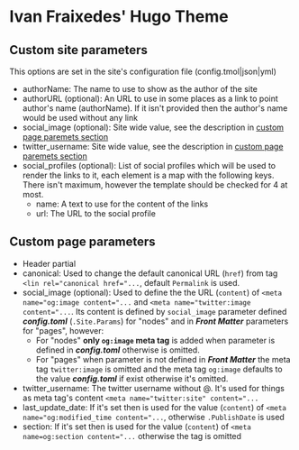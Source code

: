Ivan Fraixedes' Hugo Theme
==========================

## Custom site parameters

This options are set in the site's configuration file (config.tmol|json|yml)

* authorName: The name to use to show as the author of the site
* authorURL (optional): An URL to use in some places as a link to point author's name (authorName). If it isn't provided then the author's name would be used without any link
* social_image (optional): Site wide value, see the description in [custom page paremets section](#custom-page-parameters)
* twitter_username: Site wide value, see the description in [custom page paremets section](#custom-page-parameters)
* social_profiles (optional): List of social profiles which will be used to render the links to it, each element is a map with the following keys. There isn't maximum, however the template should be checked for 4 at most.
  * name: A text to use for the content of the links
  * url:  The URL to the social profile

## Custom page parameters

* Header partial
 * canonical: Used to change the default canonical URL (`href`) from tag `<lin rel="canonical href="...`, default `Permalink` is used.
 * social_image (optional): Used to define the the URL (`content`) of `<meta name="og:image content="...` and `<meta name="twitter:image content="...`.
  Its content is defined by `social_image` parameter defined ___config.toml___ (`.Site.Params`) for "nodes" and in ___Front Matter___ parameters for "pages", however:
    * For "nodes" __only `og:image` meta tag__ is added when parameter is defined in ___config.toml___ otherwise is omitted.
    * For "pages" when parameter is not defined in ___Front Matter___ the meta tag `twitter:image` is omitted and the meta tag `og:image` defaults to the value ___config.toml___ if exist otherwise it's omitted.
 * twitter_username: The twitter username without @. It's used for things as meta tag's content `<meta name="twitter:site" content="...`
 * last_update_date: If it's set then is used for the value (`content`) of `<meta name="og:modified_time content="...`, otherwise `.PublishDate` is used
 * section: If it's set then is used for the value (`content`) of `<meta name=og:section content="...` otherwise the tag is omitted
